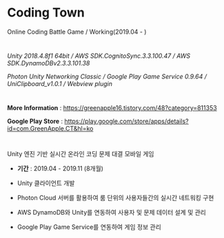 # Coding Town

Online Coding Battle Game / Working(2019.04 - )

#
*Unity 2018.4.8f1 64bit / AWS SDK.CognitoSync.3.3.100.47 / AWS SDK.DynamoDBv2.3.3.101.38*

*Photon Unity Networking Classic / Google Play Game Service 0.9.64 /  UniClipboard_v1.0.1 / Webview plugin*

#

**More Information**  :  https://greenapple16.tistory.com/48?category=811353

**Google Play Store**  :  https://play.google.com/store/apps/details?id=com.GreenApple.CT&hl=ko
#

Unity 엔진 기반 실시간 온라인 코딩 문제 대결 모바일 게임

- **기간** : 2019.04 - 2019.11 (8개월)

- Unity 클라이언트 개발 

- Photon Cloud 서버를 활용하여 룸 단위의 사용자들간의 실시간 네트워킹 구현

- AWS DynamoDB와 Unity를 연동하여 사용자 및 문제 데이터 설계 및 관리

- Google Play Game Service를 연동하여 게임 정보 관리

